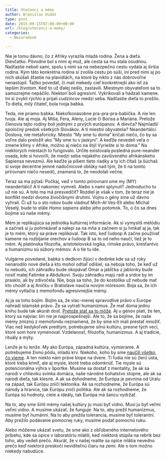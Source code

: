 ```yaml
---
title: Utečenci a mémy
author: Branislav Dudáš
type: post
date: 2015-09-15T07:08:09+00:00
url: /blog/utecenci-a-memy/
categories:
  - Nezaradené

---
```

Nie je tomu dávno, čo z Afriky vyrazila mladá rodina. Žena a dieťa. Dievčatko. Pôvodne bol s nimi aj muž, ale cesta sa mu stala osudnou. Našťastie neboli sami, spolu s nimi sa na nebezpečnú cestu vydala aj širšia rodina. Kým táto konkrétna rodina si zvolila cestu po súši, iní pred nimi aj po nich skúšali šťastie na plavidlách, na ktoré by nikto z nás dobrovoľne nenastúpil. Ťažko povedať, či mali niekedy cieľ konkrétnejší ako ísť za lepším životom. Keď to už ďalej nešlo, zastavili. Miestnym obyvateľom sa to samozrejme nepáčilo. Niektorí boli agresívni. Vykrikovali a hádzali kamene. Iní si zvykli rýchlo a prijali cudzincov medzi seba. Našťastie dieťa to prežilo. To dieťa, milý čitateľ, bola tvoja babka.

Teda, nie priamo babka. Niekoľkonásobne pra-pra-pra-babička. A nie len tvoja. Ale aj moja. Aj Miša, Fera, Aleny, Lucie či Borisa a Mariána. Pretože členovia tejto rodiny boli jednými z prvých európanov. A dievča? Najmladší spoločný predok všetkých Slovákov. A tí miestni obyvatelia? Neandertálci. Doslova, nie metaforicky. Miesto “My sme tu doma” kričali niečo, čo by sa voľne dalo preložiť ako “My sme tu v jaskyni”. A keďže nevedeli veľa o zmene klímy v Afrike, možno aj niečo na štýl Vyriešte si to doma.” Na niektorých miestach to fungovalo. Určite existovala posledná pure-neander osada, kde si hovorili, že medzi seba nejakého zavšiveného afrikánskeho Sapiensa nevezmú. Ale keďže ja píšem tieto riadky a ty ich čítaš (a šúchaš si svoje decentne jemné nadočnicové oblúky nad tým, že ti na tomto prirovnaní niečo nesedí), znamená to, že neodolali večne.

Teraz sa ma pýtaš: Počkaj, veď v tomto prirovnaní sme my (MY) neandertálci! A tí nakoniec vymreli. Alebo s nami splynuli? Jednoducho tu už nie sú. A toto ma má presvedčiť? Rozdiel je však v tom, že teraz nie je konflikt medzi dvoma živočíšnymi druhmi. Vojnu o gény sme už dávno vyhrali. Či už tu o sto rokov bude vládnuť Mich-Al Ves-Eli alebo Michal Veselý, bude to stále *Homo sapiens* alebo jeho potomok. To, o čo sa dnes bojíme sú naše mémy.

Mém je replikujúca sa jednotka kultúrnej informácie. Ak si vymyslíš melódiu a začneš si ju pohmkávať a nalepí sa na mňa a začnem si ju hmkať aj ja, tak je to mém, ktorý sa práve replikoval. Tak isto, keď ľudoop A začne používať kamene na rozbíjanie orechov a ľudoop B sa to od neho naučí, tiež je to mém. Aj platónska filozofia, aristotelovská logika, rímske právo, kresťantvo a humanizmu sú súbory mémov. A o tie tu ide.

Vulgárne povedané, babka s dedkom žijúci v dedinke kde sa už roky nenarodilo nové dieťa a kto mohol odtiaľ odišiel, sa neboja toho, že keď už tu nebudú, ich záhradku bude okopávať Omar a jabĺčka z jablonky bude nosiť malej Fatimke a Abdulkovi. Svoju záhradku majú radi a srdce by im prasklo, ak by zdivočela. Nie, boja sa toho, že do kostolíka už nebude mať kto chodiť a aj Aničku v Bratislave naučia novým móresom. Boja sa, že ich mémy vytlačia z memofondu agresívnejšie mémy.

Aj ja sa toho bojím. Bojím sa, že viac-menej spravodlivé právo v Európe nahradí islamské právo. Že sa vytratí humanizmus. Že mať doma jednu knihu bude tak akurát dosť. <a href="/blog/dost-bolo-jednosmernej-multikulturality/">Pretože stať sa to môže</a>. Aj u génov platí, že ten, ktorý sa najviac šíri nie je najprospešnejší. Ale to, že sa bojíme, že naše mémy zmiznú z memofondu neznamená, že by sme ich mali prestať množiť. Viac než kedykoľvek predtým, potrebujeme silnú kultúru, presne tých vecí, ktoré som hore vymenoval. Vzdelanosť, filozofia, humanizmus. A aj tradície, rituály a mýty.

Lenže je tu lenže. My ako Európa, západná kultúra, vymierame. A potrebujeme živnú pôdu, mladú krv. Niekoho, koho by sme <a href="/blog/o-podstate-vztahov-a-o-tom-co-ma-naucila-nova-spolubyvajuca/">naučili všetko, čo vieme</a>. A ten niekto nám práve klope na dvere. Tí ľudia nie sú (len) ústa, ktoré treba kŕmiť, ale aj mysle, ktoré treba odomknúť. Tie mysle sú potencionálna výhra v športke. Musíme sa dostať z mentality, že ak sa narodí v chlieviku svinka domáca, naše národné bohatstvo stúpne, ale ak sa narodí dieťa, tak klesne. A ak sa dohodneme, že Európa je pevnina od Uralu na západ, tak Európu zničí tektonika. Ak sa rozhodneme, že Európa sú národy a hranice, tak Európu zničí politika. Ale ak sa rozhodneme, že Európa sú hodnoty, ciele a ideály, tak Európa má šancu vydržať.

Na to, aby sme šírili mémy našej kultúry ju musí byť vidno. Musí ju byť veľmi veľmi vidno. A musíme ukázať, že funguje. Na to, aby prežil humanizmus, musíme byť humánni. Na to aby prežila tolerancia, musíme byť tolerantní. Aby prežilo podávanie pomocnej ruky, musíme podať pomocnú ruku.

Alebo môžeme ukázať svetu, že sme ako z obľúbeného internetového príbehu, kde sa opice v laboratóriu mlátili, keď niektorá stúpila na rebrík bez toho, aby vedeli prečo. Akurát, že v našej realite sa opice mlátia nevedno prečo keď niektorá preskočí neviditeľnú čiaru na zemi. Ale o tom možno niekedy nabudúce.